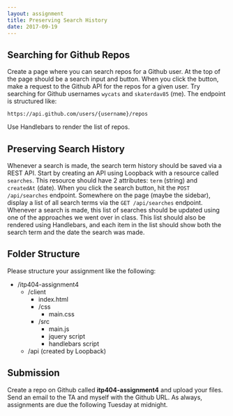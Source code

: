 ```yaml
---
layout: assignment
title: Preserving Search History
date: 2017-09-19
---
```


## Searching for Github Repos

Create a page where you can search repos for a Github user. At the top of the page should be a search input and button. When you click the button, make a request to the Github API for the repos for a given user. Try searching for Github usernames `wycats` and `skaterdav85` (me). The endpoint is structured like:

```
https://api.github.com/users/{username}/repos
```

Use Handlebars to render the list of repos.

## Preserving Search History

Whenever a search is made, the search term history should be saved via a REST API. Start by creating an API using Loopback with a resource called `searches`. This resource should have 2 attributes: `term` (string) and `createdAt` (date). When you click the search button, hit the `POST /api/searches` endpoint. Somewhere on the page (maybe the sidebar), display a list of all search terms via the `GET /api/searches` endpoint. Whenever a search is made, this list of searches should be updated using one of the approaches we went over in class. This list should also be rendered using Handlebars, and each item in the list should show both the search term and the date the search was made.

## Folder Structure

Please structure your assignment like the following:

- /itp404-assignment4
  - /client
    - index.html
    - /css
      - main.css
    - /src
      - main.js
      - jquery script
      - handlebars script
  - /api (created by Loopback)

## Submission

Create a repo on Github called __itp404-assignment4__ and upload your files. Send an email to the TA and myself with the Github URL. As always, assignments are due the following Tuesday at midnight.
